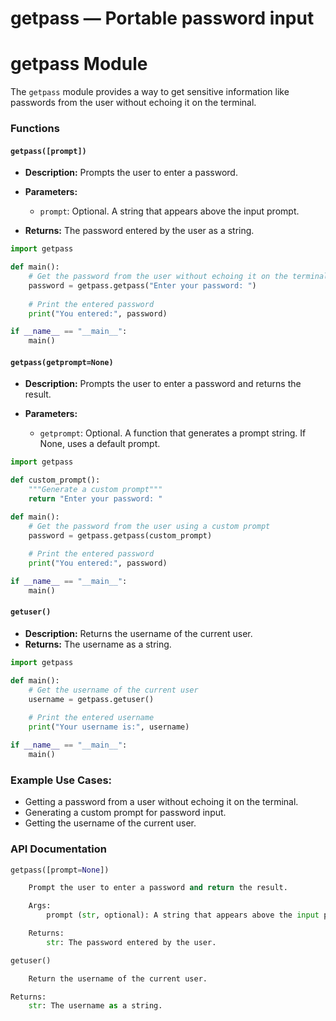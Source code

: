 # getpass — Portable password input

**getpass Module**
=================

The `getpass` module provides a way to get sensitive information like passwords from the user without echoing it on the terminal.

### Functions

#### `getpass([prompt])`

*   **Description:** Prompts the user to enter a password.
*   **Parameters:**

    *   `prompt`: Optional. A string that appears above the input prompt.
*   **Returns:** The password entered by the user as a string.

```python
import getpass

def main():
    # Get the password from the user without echoing it on the terminal
    password = getpass.getpass("Enter your password: ")
    
    # Print the entered password
    print("You entered:", password)

if __name__ == "__main__":
    main()
```

#### `getpass(getprompt=None)`

*   **Description:** Prompts the user to enter a password and returns the result.
*   **Parameters:**

    *   `getprompt`: Optional. A function that generates a prompt string. If None, uses a default prompt.

```python
import getpass

def custom_prompt():
    """Generate a custom prompt"""
    return "Enter your password: "

def main():
    # Get the password from the user using a custom prompt
    password = getpass.getpass(custom_prompt)
    
    # Print the entered password
    print("You entered:", password)

if __name__ == "__main__":
    main()
```

#### `getuser()`

*   **Description:** Returns the username of the current user.
*   **Returns:** The username as a string.

```python
import getpass

def main():
    # Get the username of the current user
    username = getpass.getuser()
    
    # Print the entered username
    print("Your username is:", username)

if __name__ == "__main__":
    main()
```

### Example Use Cases:

*   Getting a password from a user without echoing it on the terminal.
*   Generating a custom prompt for password input.
*   Getting the username of the current user.

### API Documentation

```python
getpass([prompt=None])

    Prompt the user to enter a password and return the result.

    Args:
        prompt (str, optional): A string that appears above the input prompt. Defaults to None.

    Returns:
        str: The password entered by the user.
```

```python
getuser()

    Return the username of the current user.

Returns:
    str: The username as a string.
```

